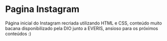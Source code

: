 # Pagina Instagram
 Página inicial do Instagram recriada utilizando HTML e CSS, conteúdo muito bacana disponibilizado pela DIO junto a EVERIS, ansioso para os próximos conteúdos :)

